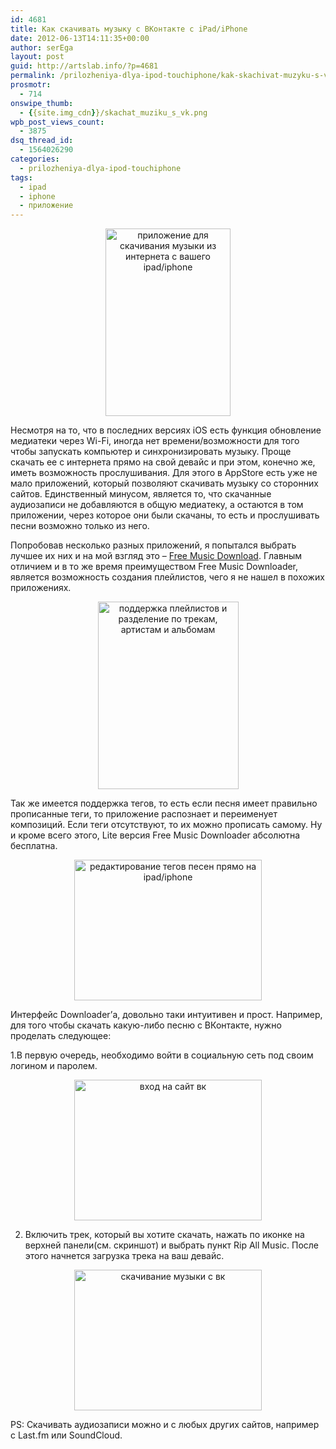 ```yaml
---
id: 4681
title: Как скачивать музыку с ВКонтакте с iPad/iPhone
date: 2012-06-13T14:11:35+00:00
author: serEga
layout: post
guid: http://artslab.info/?p=4681
permalink: /prilozheniya-dlya-ipod-touchiphone/kak-skachivat-muzyku-s-vkontakte-na-ipadiphone/
prosmotr:
  - 714
onswipe_thumb:
  - {{site.img_cdn}}/skachat_muziku_s_vk.png
wpb_post_views_count:
  - 3875
dsq_thread_id:
  - 1564026290
categories:
  - prilozheniya-dlya-ipod-touchiphone
tags:
  - ipad
  - iphone
  - приложение
---
```

<center>
  <a href="{{site.img_cdn}}/skachivaem_mutiku_pryamo_s_ipad.jpg"><img src="{{site.img_cdn}}/skachivaem_mutiku_pryamo_s_ipad-200x300.jpg" alt="приложение для скачивания музыки из интернета с вашего ipad/iphone" title="skachivaem_mutiku_pryamo_s_ipad" width="200" height="300" class="aligncenter size-medium wp-image-4685" srcset="{{site.img_cdn}}/skachivaem_mutiku_pryamo_s_ipad-200x300.jpg 200w, {{site.img_cdn}}/skachivaem_mutiku_pryamo_s_ipad.jpg 320w" sizes="(max-width: 200px) 100vw, 200px" /></a>
</center>

Несмотря на то, что в последних версиях iOS есть функция обновление медиатеки через Wi-Fi, иногда нет времени/возможности для того чтобы запускать компьютер и синхронизировать музыку. Проще скачать ее с интернета прямо на свой девайс и при этом, конечно же, иметь возможность прослушивания. Для этого в AppStore есть уже не мало приложений, который позволяют скачивать музыку со сторонних сайтов. Единственный минусом, является то, что скачанные аудиозаписи не добавляются в общую медиатеку, а остаются в том приложении, через которое они были скачаны, то есть и прослушивать песни возможно только из него.

<!--more-->

Попробовав несколько разных приложений, я попытался выбрать лучшее их них и на мой взгляд это &#8211; [Free Music Download](http://itunes.apple.com/us/app/free-music-download-downloader/id454975562?mt=8). Главным отличием и в то же время преимуществом Free Music Downloader, является возможность создания плейлистов, чего я не нашел в похожих приложениях.

<center>
  <a href="{{site.img_cdn}}/playlists_vk.png"><img src="{{site.img_cdn}}/playlists_vk-225x300.png" alt="поддержка плейлистов и разделение по трекам, артистам и альбомам" title="playlists_vk" width="225" height="300" class="aligncenter size-medium wp-image-4686" srcset="{{site.img_cdn}}/playlists_vk-225x300.png 225w, {{site.img_cdn}}/playlists_vk.png 768w" sizes="(max-width: 225px) 100vw, 225px" /></a>
</center>

Так же имеется поддержка тегов, то есть если песня имеет правильно прописанные теги, то приложение распознает и переименует композиций. Если теги отсутствуют, то их можно прописать самому. Ну и кроме всего этого, Lite версия Free Music Downloader абсолютна бесплатна.

<center>
  <a href="{{site.img_cdn}}/redaktirovanie_tegov_na_ipad.png"><img src="{{site.img_cdn}}/redaktirovanie_tegov_na_ipad-300x225.png" alt="редактирование тегов песен прямо на ipad/iphone" title="redaktirovanie_tegov_na_ipad" width="300" height="225" class="aligncenter size-medium wp-image-4688" srcset="{{site.img_cdn}}/redaktirovanie_tegov_na_ipad-300x225.png 300w, {{site.img_cdn}}/redaktirovanie_tegov_na_ipad.png 1024w" sizes="(max-width: 300px) 100vw, 300px" /></a>
</center>

Интерфейс Downloader&#8217;а, довольно таки интуитивен и прост. Например, для того чтобы скачать какую-либо песню с ВКонтакте, нужно проделать следующее:

1.В первую очередь, необходимо войти в социальную сеть под своим логином и паролем.

<center>
  <a href="{{site.img_cdn}}/vkontakte_login.png"><img src="{{site.img_cdn}}/vkontakte_login-300x225.png" alt="вход на сайт вк" title="vkontakte_login" width="300" height="225" class="aligncenter size-medium wp-image-4692" srcset="{{site.img_cdn}}/vkontakte_login-300x225.png 300w, {{site.img_cdn}}/vkontakte_login.png 1024w" sizes="(max-width: 300px) 100vw, 300px" /></a>
</center>

2. Включить трек, который вы хотите скачать, нажать по иконке на верхней панели(см. скриншот) и выбрать пункт Rip All Music. После этого начнется загрузка трека на ваш девайс.

<center>
  <a href="{{site.img_cdn}}/skachat_muziku_s_vk.png"><img src="{{site.img_cdn}}/skachat_muziku_s_vk-300x225.png" alt="скачивание музыки с вк" title="skachat_muziku_s_vk" width="300" height="225" class="aligncenter size-medium wp-image-4689" srcset="{{site.img_cdn}}/skachat_muziku_s_vk-300x225.png 300w, {{site.img_cdn}}/skachat_muziku_s_vk.png 1024w" sizes="(max-width: 300px) 100vw, 300px" /></a>
</center>

PS: Скачивать аудиозаписи можно и с любых других сайтов, например с Last.fm или SoundCloud.